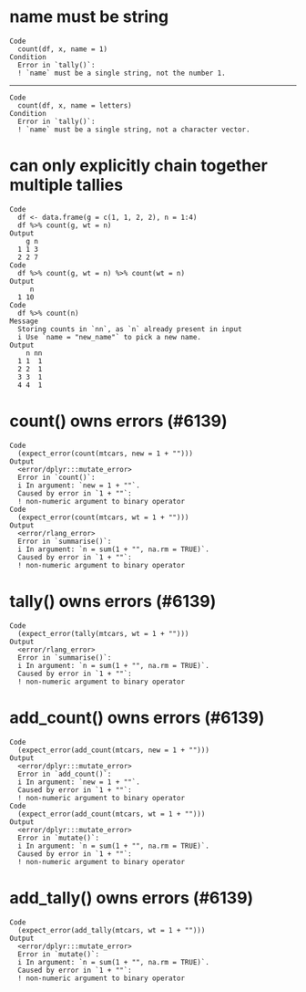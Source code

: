 # name must be string

    Code
      count(df, x, name = 1)
    Condition
      Error in `tally()`:
      ! `name` must be a single string, not the number 1.

---

    Code
      count(df, x, name = letters)
    Condition
      Error in `tally()`:
      ! `name` must be a single string, not a character vector.

# can only explicitly chain together multiple tallies

    Code
      df <- data.frame(g = c(1, 1, 2, 2), n = 1:4)
      df %>% count(g, wt = n)
    Output
        g n
      1 1 3
      2 2 7
    Code
      df %>% count(g, wt = n) %>% count(wt = n)
    Output
         n
      1 10
    Code
      df %>% count(n)
    Message
      Storing counts in `nn`, as `n` already present in input
      i Use `name = "new_name"` to pick a new name.
    Output
        n nn
      1 1  1
      2 2  1
      3 3  1
      4 4  1

# count() owns errors (#6139)

    Code
      (expect_error(count(mtcars, new = 1 + "")))
    Output
      <error/dplyr:::mutate_error>
      Error in `count()`:
      i In argument: `new = 1 + ""`.
      Caused by error in `1 + ""`:
      ! non-numeric argument to binary operator
    Code
      (expect_error(count(mtcars, wt = 1 + "")))
    Output
      <error/rlang_error>
      Error in `summarise()`:
      i In argument: `n = sum(1 + "", na.rm = TRUE)`.
      Caused by error in `1 + ""`:
      ! non-numeric argument to binary operator

# tally() owns errors (#6139)

    Code
      (expect_error(tally(mtcars, wt = 1 + "")))
    Output
      <error/rlang_error>
      Error in `summarise()`:
      i In argument: `n = sum(1 + "", na.rm = TRUE)`.
      Caused by error in `1 + ""`:
      ! non-numeric argument to binary operator

# add_count() owns errors (#6139)

    Code
      (expect_error(add_count(mtcars, new = 1 + "")))
    Output
      <error/dplyr:::mutate_error>
      Error in `add_count()`:
      i In argument: `new = 1 + ""`.
      Caused by error in `1 + ""`:
      ! non-numeric argument to binary operator
    Code
      (expect_error(add_count(mtcars, wt = 1 + "")))
    Output
      <error/dplyr:::mutate_error>
      Error in `mutate()`:
      i In argument: `n = sum(1 + "", na.rm = TRUE)`.
      Caused by error in `1 + ""`:
      ! non-numeric argument to binary operator

# add_tally() owns errors (#6139)

    Code
      (expect_error(add_tally(mtcars, wt = 1 + "")))
    Output
      <error/dplyr:::mutate_error>
      Error in `mutate()`:
      i In argument: `n = sum(1 + "", na.rm = TRUE)`.
      Caused by error in `1 + ""`:
      ! non-numeric argument to binary operator

